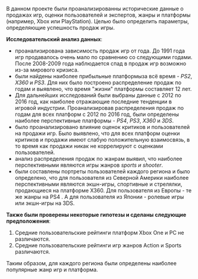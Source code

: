 В данном проекте были проанализированны исторические данные о продажах игр, оценки пользователей и экспертов, жанры и платформы (например, Xbox или PlayStation). Целью было определить параметры, определяющие успешность продаж игры.

**Исследовательский анализ данных**:
- проанализирована зависимость продаж игр от года. До 1991 года игр продавалось очень мало по сравнению со следующими годами. После 2008-2009 года наблюдается спад в продаж игр возможно из-за мирового кризиса. 
- были найдены наиболее прибыльные платформыза всё время - *PS2*, *X360* и *PS3*. Для них было построено распределение продаж по годам и выявлено, что время "жизни" платформы составляет 12 лет. 
- Для дальнейших исследований были выбраны данные с 2012 по 2016 год, как наиболее отражающие последние тенденции в игровой индустрии. Проанализировав распределения продаж по годам для всех платформ с 2012 по 2016 год, были определены наиболее перспективные платформы - *PS4*, *PS3*, *X360* и *3DS*. 
- было проанализировано влияние оценок критиков и пользователей на продажи игр. Было выявлено, что для всех платформ оценки критиков и продажи имеют слабую положительную взаимосвязь, в то время как продажи никак не коррелируют с оценками пользователей.
- анализ распределения продаж по жанрам выявил, что наиболее перспективными являются игры жанров *sports и shooter*.
- были составлены портреты пользователей каждого региона и было определено, что для пользователя из Северной Америки наиболее перспективными являются экшн-игры, спортивные и стрелялки, продающиеся на платформе X360. Для пользователя из Европы - те же жанры на PS4 . А для пользователя из Японии - ролевые игры или экшн-игры на 3DS. 

**Также были проверены некоторые гипотезы и сделаны следующие предположения**:
1. Средние пользовательские рейтинги платформ Xbox One и PC не различаются.
2. Средние пользовательские рейтинги игр жанров Action и Sports различаются.

Таким образом, для каждого региона были определены наиболее популярные жанр игр и платформа.